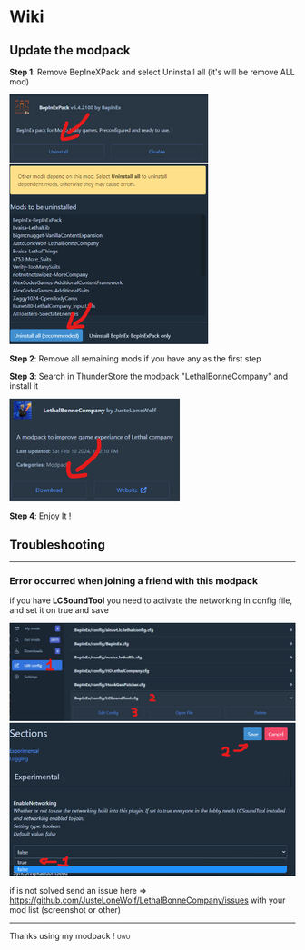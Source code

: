 # Wiki

## Update the modpack

**__Step 1__**: Remove BepIneXPack and select Uninstall all (it's will be remove ALL mod)

<img src="https://raw.githubusercontent.com/JusteLoneWolf/LethalBonneCompany/main/IMG/Step1.png" alt="Step1.png" width="350"/>
<img src="https://raw.githubusercontent.com/JusteLoneWolf/LethalBonneCompany/main/IMG/Step1-2.png" alt="Step1-2.png" width="350"/>

**__Step 2__**: Remove all remaining mods if you have any as the first step

**__Step 3__**: Search in ThunderStore the modpack "LethalBonneCompany" and install it

<img src="https://raw.githubusercontent.com/JusteLoneWolf/LethalBonneCompany/main/IMG/Step%203.png" alt="Step3.png" width="300"/>

**__Step 4__**: Enjoy It !


## Troubleshooting

---
### __Error occurred when joining a friend with this modpack__
if you have **LCSoundTool** you need to activate the networking in config file, and set it on true and save

<img src="https://raw.githubusercontent.com/JusteLoneWolf/LethalBonneCompany/main/IMG/T1-1.png" alt="T1-1.png" width="550"/>
<img src="https://raw.githubusercontent.com/JusteLoneWolf/LethalBonneCompany/main/IMG/T1-2.png" alt="T1-2" width="550"/>

if is not solved send an issue here => https://github.com/JusteLoneWolf/LethalBonneCompany/issues with your mod list (screenshot or other)

---

Thanks using my modpack ! <font size="1"> UwU </font>
